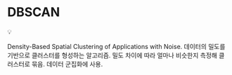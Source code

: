 # DBSCAN

<aside>
💡

Density-Based Spatial Clustering of Applications with Noise.
데이터의 밀도를 기반으로 클러스터를 형성하는 알고리즘.
밀도 차이에 따라 얼마나 비슷한지 측정해 클러스터로 묶음.
데이터 군집화에 사용.

</aside>
